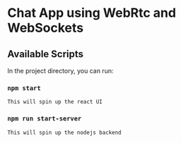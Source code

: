 # Chat App using WebRtc and WebSockets

## Available Scripts

In the project directory, you can run:

### `npm start`
    This will spin up the react UI

### `npm run start-server`
    This will spin up the nodejs backend